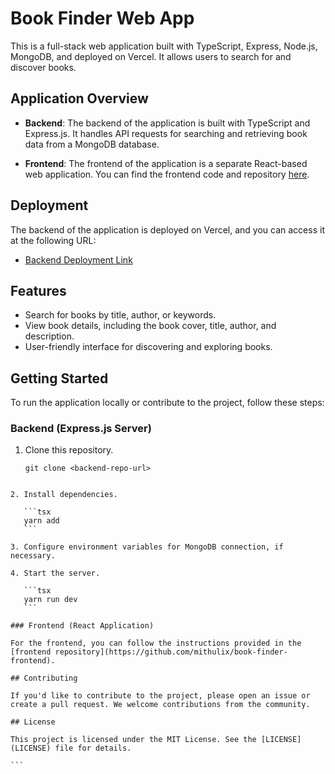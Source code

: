 # Book Finder Web App

This is a full-stack web application built with TypeScript, Express, Node.js, MongoDB, and deployed on Vercel. It allows users to search for and discover books.

## Application Overview

- **Backend**: The backend of the application is built with TypeScript and Express.js. It handles API requests for searching and retrieving book data from a MongoDB database.

- **Frontend**: The frontend of the application is a separate React-based web application. You can find the frontend code and repository [here](https://github.com/mithulix/book-finder-frontend).

## Deployment

The backend of the application is deployed on Vercel, and you can access it at the following URL:

- [Backend Deployment Link](https://book-finder-backend-phi.vercel.app/)

## Features

- Search for books by title, author, or keywords.
- View book details, including the book cover, title, author, and description.
- User-friendly interface for discovering and exploring books.

## Getting Started

To run the application locally or contribute to the project, follow these steps:

### Backend (Express.js Server)

1. Clone this repository.

   ```tsx
   git clone <backend-repo-url>
   ```
````

2. Install dependencies.

   ```tsx
   yarn add
   ```

3. Configure environment variables for MongoDB connection, if necessary.

4. Start the server.

   ```tsx
   yarn run dev
   ```

### Frontend (React Application)

For the frontend, you can follow the instructions provided in the [frontend repository](https://github.com/mithulix/book-finder-frontend).

## Contributing

If you'd like to contribute to the project, please open an issue or create a pull request. We welcome contributions from the community.

## License

This project is licensed under the MIT License. See the [LICENSE](LICENSE) file for details.

```
